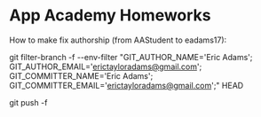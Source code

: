 # App Academy Homeworks

How to make fix authorship (from AAStudent to eadams17):

git filter-branch -f --env-filter "GIT_AUTHOR_NAME='Eric Adams'; GIT_AUTHOR_EMAIL='erictayloradams@gmail.com'; GIT_COMMITTER_NAME='Eric Adams'; GIT_COMMITTER_EMAIL='erictayloradams@gmail.com';" HEAD

git push -f